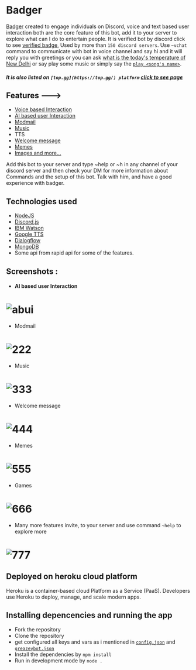 
#                                       Badger

[Badger](https://top.gg/bot/609713401777618965) created to engage individuals on Discord, voice and text based user interaction both are the core feature of this bot, add it to your server to explore what can I do to entertain people. It is verified bot by discord click to see [verified badge](https://github.com/GreaZeY/badger-discord-bot/blob/main/screenshots/verified.PNG?raw=true), Used by more than `150 discord servers`.
Use `~vchat` command to communicate with bot in voice channel and say hi and it will reply you with greetings or you can ask [what is the today's temperature of New Delhi](https://github.com/GreaZeY/badger-discord-bot/blob/main/screenshots/temp.PNG) or say play some music or simply say the [`play <song's name>`](https://github.com/GreaZeY/badger-discord-bot/blob/main/screenshots/music.PNG).

##### It is also listed on `[top.gg](https://top.gg/) platform` [click to see page](https://top.gg/bot/609713401777618965)
## Features --->

* [Voice based Interaction](https://github.com/GreaZeY/badger-discord-bot/blob/main/README.md#ai-based-user-interaction)
* [AI based user Interaction](https://github.com/GreaZeY/badger-discord-bot/blob/main/README.md#ai-based-user-interaction)
* [Modmail](https://github.com/GreaZeY/badger-discord-bot/blob/main/README.md#-1)
* [Music](https://github.com/GreaZeY/badger-discord-bot/blob/main/README.md#-2)
* TTS
* [Welcome message](https://github.com/GreaZeY/badger-discord-bot/blob/main/README.md#-3)
* [Memes](https://github.com/GreaZeY/badger-discord-bot/blob/main/README.md#-4)
* [Images and more...](https://github.com/GreaZeY/badger-discord-bot/blob/main/README.md#-5)
 
 Add this bot to your server and type ~help or ~h in any channel of your discord server and then check your DM for more information about Commands and the setup of this bot.
 Talk with him, and have a good experience with badger.

## Technologies used
* [NodeJS](https://nodejs.org/en/)
* [Discord.js](https://discord.js.org/#/)
* [IBM Watson](https://www.ibm.com/in-en/watson)
* [Google TTS](https://cloud.google.com/text-to-speech)
* [Dialogflow](https://dialogflow.cloud.google.com/)
* [MongoDB](https://www.mongodb.com/cloud/atlas)
* Some api from rapid api for some of the features.


## Screenshots :
* ####  AI based user Interaction
# ![abui](https://media.discordapp.net/attachments/804076014282997840/812109755547910174/unknown.png?width=596&height=701)
* Modmail
# ![222](https://media.discordapp.net/attachments/804076014282997840/811972448312492072/unknown.png?width=529&height=525)
* Music
# ![333](https://raw.githubusercontent.com/GreaZeY/badger-discord-bot/main/screenshots/music.PNG)
* Welcome message
# ![444](https://raw.githubusercontent.com/GreaZeY/badger-discord-bot/main/screenshots/welcome.PNG)
* Memes
# ![555](https://raw.githubusercontent.com/GreaZeY/badger-discord-bot/main/screenshots/memeandjokes.PNG)
* Games 
# ![666](https://github.com/GreaZeY/badger-discord-bot/blob/main/screenshots/games.PNG?raw=true)
* Many more features invite, to your server and use command `~help` to explore more
# ![777](https://raw.githubusercontent.com/GreaZeY/badger-discord-bot/main/screenshots/1.PNG)

## Deployed on heroku cloud platform
Heroku is a container-based cloud Platform as a Service (PaaS). Developers use Heroku to deploy, manage, and scale modern apps.

## Installing depencencies and running the app
* Fork the repository
* Clone the repository
* get configured all keys and vars as i mentioned in [`config.json`](https://github.com/GreaZeY/badger-discord-bot/blob/main/config.json) and [`greazeybot.json`](https://github.com/GreaZeY/badger-discord-bot/blob/main/greazeybot.json)
* Install the dependencies by `npm install`
* Run in development mode by `node .`
